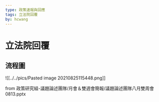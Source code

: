 ```yaml
---
type: 政策速報與回應
tags: 立法院回覆
by: hcwang
---
```

# 立法院回覆

## 流程圖
![[../../pics/Pasted image 20210825115448.png]]

from  政策研究組-議題論述團隊/月會＆雙週會簡報/議題論述團隊八月雙周會0813.pptx